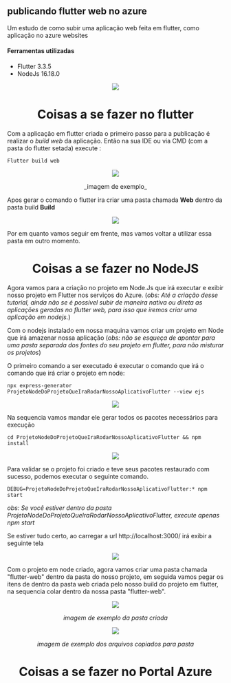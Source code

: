 ## publicando flutter web no azure

Um estudo de como subir uma aplicação web feita em flutter, como aplicação no azure websites

#### Ferramentas utilizadas

* Flutter 3.3.5
* NodeJs 16.18.0

<p align="center">
<img  src="https://user-images.githubusercontent.com/7662248/198142894-28e61214-0308-4de4-a174-f67f2a534c61.png">
</p>



<div align="center">
<h1><b>Coisas a se fazer no flutter</b></h1>
</div>

Com a aplicação em flutter criada o primeiro passo para a publicação é realizar o _build web_ da aplicação. Então na sua IDE ou via CMD (com a pasta do flutter setada) execute : 

```
Flutter build web
```

<p align="center">
<img  src="https://user-images.githubusercontent.com/7662248/198140778-cca342e2-149d-46ea-b012-9f1af7522ef3.png">
</p>
<p align="center">
_imagem de exemplo_
</p>

Apos gerar o comando o flutter ira criar uma pasta chamada **Web** dentro da pasta build **Build**

<p align="center">
<img  src="https://user-images.githubusercontent.com/7662248/198141617-6cd21899-5cc7-4729-b914-627ed5d6aee6.png">
</p>

Por em quanto vamos seguir em frente, mas vamos voltar a utilizar essa pasta em outro momento.


<div align="center">
<h1><b>Coisas a se fazer no NodeJS</b></h1>
</div>

Agora vamos para a criação no projeto em Node.Js que irá executar e exibir nosso projeto em Flutter nos serviços do Azure. 
(_obs: Até a criação desse tutorial, ainda não se é possível subir de maneira nativa ou direta as aplicações geradas no flutter web, para isso que iremos criar uma aplicação em nodejs._)

Com o nodejs instalado em nossa maquina vamos criar um projeto em Node que irá amazenar nossa aplicação (_obs: não se esqueça de apontar para uma pasta separada dos fontes do seu projeto em flutter, para não misturar os projetos_)

O primeiro comando a ser executado é executar o comando que irá o comando que irá criar o projeto em node:

```
npx express-generator ProjetoNodeDoProjetoQueIraRodarNossoAplicativoFlutter --view ejs
```

<p align="center">
<img  src="https://user-images.githubusercontent.com/7662248/198144421-a19eb34f-6888-444b-9321-e85ebd490c5f.png">
</p>

Na sequencia vamos mandar ele gerar todos os pacotes necessários para execução
```
cd ProjetoNodeDoProjetoQueIraRodarNossoAplicativoFlutter && npm install
```

<p align="center">
<img  src="https://user-images.githubusercontent.com/7662248/198145075-102aa8d4-0e86-4409-9e01-795c93fe17a8.png">
</p>

Para validar se o projeto foi criado e teve seus pacotes restaurado com sucesso, podemos executar o seguinte comando.
```
DEBUG=ProjetoNodeDoProjetoQueIraRodarNossoAplicativoFlutter:* npm start
```
_obs: Se você estiver dentro da pasta ProjetoNodeDoProjetoQueIraRodarNossoAplicativoFlutter, execute apenas npm start_

Se estiver tudo certo, ao carregar a url http://localhost:3000/ irá exibir a seguinte tela 

<p align="center">
<img  src="https://user-images.githubusercontent.com/7662248/198145789-432a35b2-a5f5-44f9-a065-0d34e8cda8bc.png">
</p>

Com o projeto em node criado, agora vamos criar uma pasta chamada "flutter-web" dentro da pasta do nosso projeto, em seguida vamos pegar os itens de dentro da pasta web criada pelo nosso build do projeto em flutter, na sequencia colar dentro da nossa pasta "flutter-web".

<p align="center">
<img  src="https://user-images.githubusercontent.com/7662248/198146485-14d82558-486f-479a-864f-99dc69233a59.png">
</p>
<p align="center">
<i>imagem de exemplo da pasta criada</i>
</p>

<p align="center">
<img  src="https://user-images.githubusercontent.com/7662248/198146684-bc1f46c7-c97d-4865-865e-b3358934c248.png">
</p>
<p align="center">
<i>imagem de exemplo dos arquivos copiados para pasta</i>
</p>

<div align="center">
<h1><b>Coisas a se fazer no Portal Azure</b></h1>
</div>
